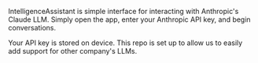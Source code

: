 IntelligenceAssistant is simple interface for interacting with Anthropic's Claude LLM. 
Simply open the app, enter your Anthropic API key, and begin conversations.

Your API key is stored on device.
This repo is set up to allow us to easily add support for other company's LLMs.

